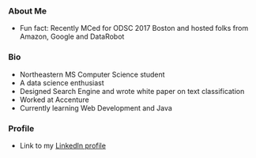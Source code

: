### About Me
   * Fun fact: Recently MCed for ODSC 2017 Boston and hosted folks from Amazon, Google and DataRobot   

### Bio
   * Northeastern MS Computer Science student
   * A data science enthusiast
   * Designed Search Engine and wrote white paper on text classification
   * Worked at Accenture
   * Currently learning Web Development and Java   

### Profile
   * Link to my [LinkedIn profile](https://www.linkedin.com/in/saurabhsingh13nov "Homepage LinkedIn")
   
   

